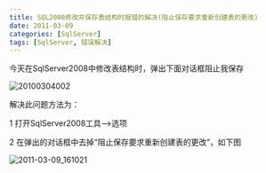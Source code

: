 ```yaml
---
title: SQL2008修改并保存表结构时报错的解决(阻止保存要求重新创建表的更改)
date: 2011-03-09
categories: [SqlServer]
tags: [SqlServer, 错误解决]
---
```


今天在SqlServer2008中修改表结构时，弹出下面对话框阻止我保存

![20100304002](http://oec2003.qiniudn.com/20100304002.png)

解决此问题方法为：

1 打开SqlServer2008工具—>选项

2 在弹出的对话框中去掉“阻止保存要求重新创建表的更改”，如下图

![2011-03-09_161021](http://oec2003.qiniudn.com/2011-03-09_161021.png)


